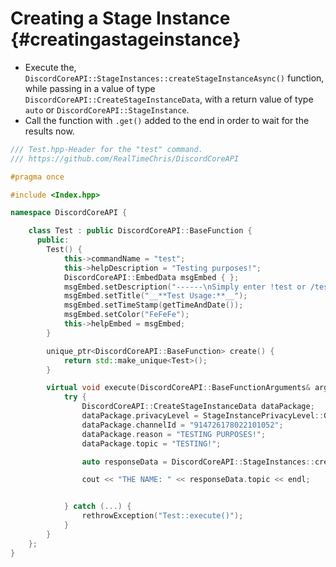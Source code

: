 Creating a Stage Instance {#creatingastageinstance}
=============
- Execute the, `DiscordCoreAPI::StageInstances::createStageInstanceAsync()` function, while passing in a value of type `DiscordCoreAPI::CreateStageInstanceData`, with a return value of type `auto` or `DiscordCoreAPI::StageInstance`.
- Call the function with `.get()` added to the end in order to wait for the results now.

```cpp
/// Test.hpp-Header for the "test" command.
/// https://github.com/RealTimeChris/DiscordCoreAPI

#pragma once

#include <Index.hpp>

namespace DiscordCoreAPI {

	class Test : public DiscordCoreAPI::BaseFunction {
	  public:
		Test() {
			this->commandName = "test";
			this->helpDescription = "Testing purposes!";
			DiscordCoreAPI::EmbedData msgEmbed { };
			msgEmbed.setDescription("------\nSimply enter !test or /test!\n------");
			msgEmbed.setTitle("__**Test Usage:**__");
			msgEmbed.setTimeStamp(getTimeAndDate());
			msgEmbed.setColor("FeFeFe");
			this->helpEmbed = msgEmbed;
		}

		unique_ptr<DiscordCoreAPI::BaseFunction> create() {
			return std::make_unique<Test>();
		}

		virtual void execute(DiscordCoreAPI::BaseFunctionArguments& args) {
			try {
				DiscordCoreAPI::CreateStageInstanceData dataPackage;
				dataPackage.privacyLevel = StageInstancePrivacyLevel::GUILD_ONLY;
				dataPackage.channelId = "914726178022101052";
				dataPackage.reason = "TESTING PURPOSES!";
				dataPackage.topic = "TESTING!";

				auto responseData = DiscordCoreAPI::StageInstances::createStageInstanceAsync(dataPackage).get();

				cout << "THE NAME: " << responseData.topic << endl;


			} catch (...) {
				rethrowException("Test::execute()");
			}
		}
	};
}
```
